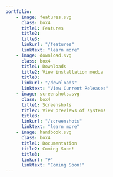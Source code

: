 ```yaml
---
portfolio:
    - image: features.svg
      class: box4
      title1: Features
      title2: 
      title3: 
      linkurl: "/features"
      linktext: "learn more"
    - image: download.svg
      class: box4
      title1: Downloads
      title2: View installation media
      title3: 
      linkurl: "/downloads"
      linktext: "View Current Releases"
    - image: screenshots.svg
      class: box4
      title1: Screenshots
      title2: View previews of systems
      title3: 
      linkurl: "/screenshots"
      linktext: "learn more"
    - image: handbook.svg
      class: box4
      title1: Documentation
      title2: Coming Soon!
      title3: 
      linkurl: "#"
      linktext: "Coming Soon!"    
---
```

